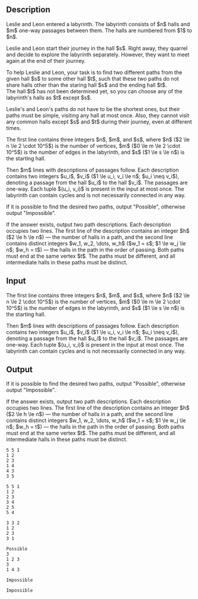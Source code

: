 ## Description

<div><p>Leslie and Leon entered a labyrinth. The labyrinth consists of $n$ halls and $m$ one-way passages between&nbsp;them. The halls are numbered from $1$ to $n$.</p><p>Leslie and Leon start their journey in the hall $s$. Right away, they quarrel and decide to explore the&nbsp;labyrinth separately. However, they want to meet again at the end of their journey.</p><p>To help Leslie and Leon, your task is to find two different paths from the given hall $s$ to some other hall $t$, such that these two paths do not share halls other than the staring hall $s$ and the ending hall $t$. The&nbsp;hall&nbsp;$t$ has not been determined yet, so you can choose any of the labyrinth's halls as $t$ except $s$.</p><p>Leslie's and Leon's paths do not have to be the shortest ones, but their paths must be simple, visiting any hall at most once. Also, they cannot visit any common halls except $s$ and $t$ during their journey, even at different times.</p></div><div class="input-specification"><p>The first line contains three integers $n$, $m$, and $s$, where $n$&nbsp;($2 \le n \le 2 \cdot 10^5$) is the number of vertices, $m$&nbsp;($0 \le m \le 2 \cdot 10^5$) is the number of edges in the labyrinth, and $s$&nbsp;($1 \le s \le n$) is the starting hall.</p><p>Then $m$ lines with descriptions of passages follow. Each description contains two integers $u_i$,&nbsp;$v_i$ ($1 \le u_i, v_i \le n$; $u_i \neq v_i$), denoting a passage from the hall $u_i$ to the hall $v_i$. The passages are one-way. Each tuple $(u_i, v_i)$ is present in the input at most once. The labyrinth can contain cycles and is not necessarily connected in any way.</p></div><div class="output-specification"><p>If it is possible to find the desired two paths, output "<span class="tex-font-style-tt">Possible</span>", otherwise output "<span class="tex-font-style-tt">Impossible</span>".</p><p>If the answer exists, output two path descriptions. Each description occupies two lines. The first line of the description contains an integer $h$ ($2 \le h \le n$)&nbsp;— the number of halls in a path, and the second line contains distinct integers $w_1, w_2, \dots, w_h$ ($w_1 = s$; $1 \le w_j \le n$; $w_h = t$)&nbsp;— the halls in the path in the order of passing. Both paths must end at the same vertex $t$. The paths must be different, and all intermediate halls in these paths must be distinct.</p></div>

## Input

<p>The first line contains three integers $n$, $m$, and $s$, where $n$&nbsp;($2 \le n \le 2 \cdot 10^5$) is the number of vertices, $m$&nbsp;($0 \le m \le 2 \cdot 10^5$) is the number of edges in the labyrinth, and $s$&nbsp;($1 \le s \le n$) is the starting hall.</p><p>Then $m$ lines with descriptions of passages follow. Each description contains two integers $u_i$,&nbsp;$v_i$ ($1 \le u_i, v_i \le n$; $u_i \neq v_i$), denoting a passage from the hall $u_i$ to the hall $v_i$. The passages are one-way. Each tuple $(u_i, v_i)$ is present in the input at most once. The labyrinth can contain cycles and is not necessarily connected in any way.</p>

## Output

<p>If it is possible to find the desired two paths, output "<span class="tex-font-style-tt">Possible</span>", otherwise output "<span class="tex-font-style-tt">Impossible</span>".</p><p>If the answer exists, output two path descriptions. Each description occupies two lines. The first line of the description contains an integer $h$ ($2 \le h \le n$)&nbsp;— the number of halls in a path, and the second line contains distinct integers $w_1, w_2, \dots, w_h$ ($w_1 = s$; $1 \le w_j \le n$; $w_h = t$)&nbsp;— the halls in the path in the order of passing. Both paths must end at the same vertex $t$. The paths must be different, and all intermediate halls in these paths must be distinct.</p>





```input1
5 5 1
1 2
2 3
1 4
4 3
3 5
```




```input2
5 5 1
1 2
2 3
3 4
2 5
5 4
```




```input3
3 3 2
1 2
2 3
3 1
```




```output1
Possible
3
1 2 3
3
1 4 3
```




```output2
Impossible
```




```output3
Impossible
```


